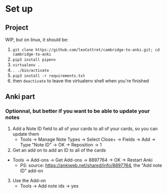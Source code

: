 # Set up
## Project
WIP, but on linux, it should be:
1. `git clone https://github.com/leoCottret/cambridge-to-anki.git; cd cambridge-to-anki`
1. `pip3 install pipenv`
1. `virtualenv .`
1. `. ./bin/activate`
1. `pip3 install -r requirements.txt`
1. then `deactivate` to leave the virtualenv shell when you're finished
## Anki part
### Optionnal, but better if you want to be able to update your notes
1. Add a Note ID field to all of your cards to all of your cards, so you can update them
    - Tools -> Manage Note Types -> Select Close+ -> Fields -> Add -> Type "Note ID" -> OK -> Reposition -> 1
2. Get an add on to add an ID to all of the cards
- Tools -> Add-ons -> Get Add-ons -> 8897764 -> OK -> Restart Anki
    - PS: source: https://ankiweb.net/shared/info/8897764, the "Add note ID" add-on
3. Use the Add-on
    - Tools -> Add note ids -> yes

    